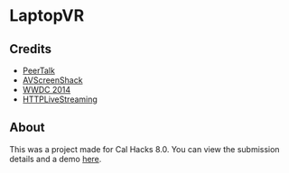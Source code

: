 # LaptopVR
## Credits
- [PeerTalk](https://github.com/rsms/peertalk)
- [AVScreenShack](https://github.com/HelmutJ/CocoaSampleCode/tree/master/AVScreenShack)
- [WWDC 2014](https://developer.apple.com/videos/play/wwdc2014/513/)
- [HTTPLiveStreaming](https://github.com/whiteblue3/HTTPLiveStreaming)

## About
This was a project made for Cal Hacks 8.0. You can view the submission details and a demo [here](https://devpost.com/software/laptopvr).
